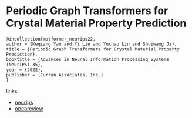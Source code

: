 # Periodic Graph Transformers for Crystal Material Property Prediction

```
@incollection{matformer_neurips22,
author = {Keqiang Yan and Yi Liu and Yuchao Lin and Shuiwang Ji},
title = {Periodic Graph Transformers for Crystal Material Property Prediction},
booktitle = {Advances in Neural Information Processing Systems (NeurIPS) 35},
year = {2022},
publisher = {Curran Associates, Inc.}
}
```

links
- [neurips](https://nips.cc/Conferences/2022/Schedule?showEvent=54861)
- [openreview](https://openreview.net/forum?id=pqCT3L-BU9T)
